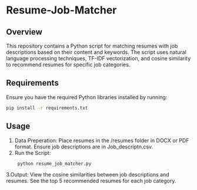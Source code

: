# Resume-Job-Matcher

## Overview

This repository contains a Python script for matching resumes with job descriptions based on their content and keywords. The script uses natural language processing techniques, TF-IDF vectorization, and cosine similarity to recommend resumes for specific job categories.

## Requirements

Ensure you have the required Python libraries installed by running:

```bash
pip install -r requirements.txt

```
## Usage
1. Data Preperation:
   Place resumes in the /resumes folder in DOCX or PDF format.
   Ensure job descriptions are in Job_descriptn.csv.
2. Run the Script:
   ```bash
    python resume_job_matcher.py
   ```
3.Output:
   View the cosine similarities between job descriptions and resumes.
   See the top 5 recommended resumes for each job category.
